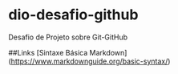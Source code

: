 # dio-desafio-github
Desafio de Projeto sobre Git-GitHub

##Links
[Sintaxe Básica Markdown] (https://www.markdownguide.org/basic-syntax/)
